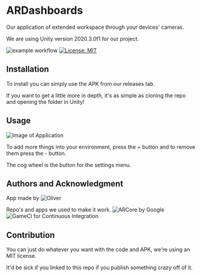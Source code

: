 # ARDashboards
Our application of extended workspace through your devices' cameras.

We are using Unity version 2020.3.0f1 for our project.

![example workflow](https://github.com/Xramm/ARDashboards/actions/workflows/main.yml/badge.svg)
[![License: MIT](https://img.shields.io/badge/License-MIT-yellow.svg)](https://opensource.org/licenses/MIT)

## Installation
To install you can simply use the APK from our releases tab.

If you want to get a little more in depth, it's as simple as cloning the repo and opening the folder in Unity!

## Usage
![Image of Application](https://cdn.discordapp.com/attachments/822388356834131978/836564418716106782/unknown.png)

To add more things into your environment, press the + button and to remove them press the - button.

The cog wheel is the button for the settings menu.

## Authors and Acknowledgment
App made by ![Oliver](https://github.com/re-JECT-127)

Repo's and apps we used to make it work.
![ARCore by Google](https://developers.google.com/ar)
![GameCI for Continuous Integration](https://game.ci/docs)


## Contribution
You can just do whatever you want with the code and APK, we're using an MIT license.

It'd be sick if you linked to this repo if you publish something crazy off of it.
